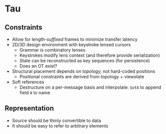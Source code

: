 # Tau


## Constraints
+ Allow for length-_suffixed_ frames to minimize transfer latency
+ 2D/3D design environment with keystroke lensed cursors
  + Grammar is combinatory lenses
  + Keystrokes modify lens context (and therefore provide serialization)
  + State can be reconstructed as key sequences (for persistence)
  + Does an OT exist?
+ Structural placement depends on _topology,_ not hard-coded positions
  + Positional constraints are derived from topology + viewstate
+ Soft references
  + Destructure on a per-message basis and interpolate: `$otA` to append field `A` to name


## Representation
+ Source should be thinly convertible to data
+ It should be easy to refer to arbitrary elements
